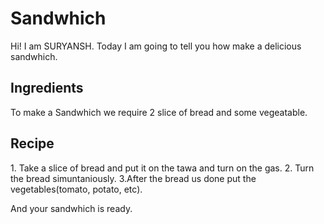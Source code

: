 # Sandwhich
Hi! I am SURYANSH. Today I am going to tell you how make a delicious sandwhich.
<h2>Ingredients</h2>
To make a Sandwhich we require 2 slice of bread and some vegeatable.
<h2>Recipe</h2>
1. Take a slice of bread and put it on the tawa and turn on the gas.
2. Turn the bread simuntaniously.
3.After the bread us done put the vegetables(tomato, potato, etc).

And your sandwhich is ready.